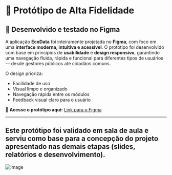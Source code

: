 # 🧪 Protótipo de Alta Fidelidade

## 🎨 Desenvolvido e testado no Figma

A aplicação **EcoData** foi inteiramente projetada no **Figma**, com foco em uma **interface moderna, intuitiva e acessível**. O protótipo foi desenvolvido com base em princípios de **usabilidade** e **design responsivo**, garantindo uma navegação fluida, rápida e funcional para diferentes tipos de usuários — desde gestores públicos até cidadãos comuns.

O design prioriza:

- Facilidade de uso
- Visual limpo e organizado
- Navegação rápida entre os módulos
- Feedback visual claro para o usuário

🔗 **Acesse o protótipo aqui:** [Link para o Figma](https://www.figma.com/proto/BfMIyzKMMcJe8felryGNme/Interface-Ecodata?node-id=59-2&p=f&t=q55zXbNZHFf2FAYq-0&scaling=contain&content-scaling=fixed&page-id=55%3A25&starting-point-node-id=59%3A2)

---

## Este protótipo foi validado em sala de aula e serviu como base para a concepção do projeto apresentado nas demais etapas (slides, relatórios e desenvolvimento).

![image](https://github.com/user-attachments/assets/b7797ae0-53b4-4ff5-98a8-3d9f3936fd18)

